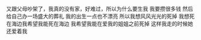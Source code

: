 又跟父母吵架了，我真的没有家，好难过，所以为什么要生我
我要攒很多钱
然后给自己办一场盛大的葬礼
我的出生一点也不漂亮
所以我想风风光光的死掉
我想死在海边我希望我能死在海边
我希望我能在爱我的姐姐之前死掉
这样我走的时候她还爱着我